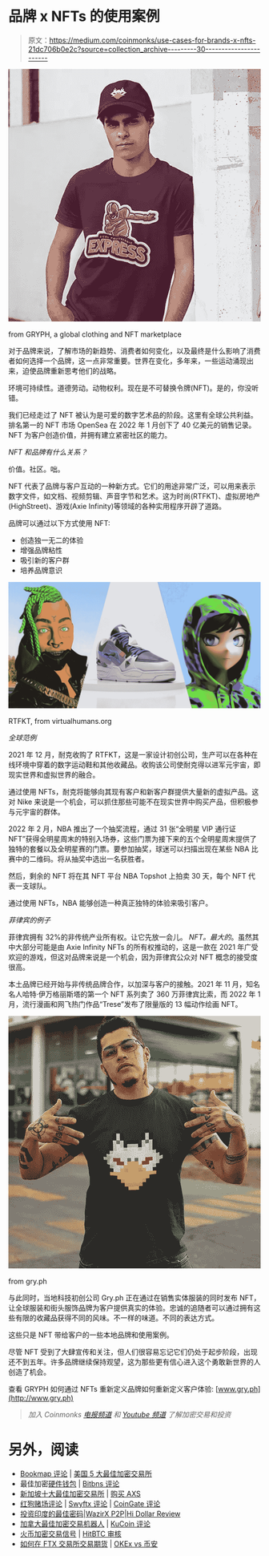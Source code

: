 # 品牌 x NFTs 的使用案例

> 原文：<https://medium.com/coinmonks/use-cases-for-brands-x-nfts-21dc706b0e2c?source=collection_archive---------30----------------------->

![](img/ffe0c6c496948887e3711e2bff4884cd.png)

from GRYPH, a global clothing and NFT marketplace

对于品牌来说，了解市场的新趋势、消费者如何变化，以及最终是什么影响了消费者如何选择一个品牌，这一点非常重要。世界在变化，多年来，一些运动涌现出来，迫使品牌重新思考他们的战略。

环境可持续性。道德劳动。动物权利。现在是不可替换令牌(NFT)。是的，你没听错。

我们已经走过了 NFT 被认为是可爱的数字艺术品的阶段。这里有全球公共利益。排名第一的 NFT 市场 OpenSea 在 2022 年 1 月创下了 40 亿美元的销售记录。NFT 为客户创造价值，并拥有建立紧密社区的能力。

*NFT 和品牌有什么关系？*

价值。社区。咄。

NFT 代表了品牌与客户互动的一种新方式。它们的用途非常广泛，可以用来表示数字文件，如文档、视频剪辑、声音字节和艺术。这为时尚(RTFKT)、虚拟房地产(HighStreet)、游戏(Axie Infinity)等领域的各种实用程序开辟了道路。

品牌可以通过以下方式使用 NFT:

*   创造独一无二的体验
*   增强品牌粘性
*   吸引新的客户群
*   培养品牌意识

![](img/017fe318ed3f9fcf12803cc8a12d4ac8.png)

RTFKT, from virtualhumans.org

*全球范例*

2021 年 12 月，耐克收购了 RTFKT，这是一家设计初创公司，生产可以在各种在线环境中穿着的数字运动鞋和其他收藏品。收购该公司使耐克得以进军元宇宙，即现实世界和虚拟世界的融合。

通过使用 NFTs，耐克将能够向其现有客户和新客户群提供大量新的虚拟产品。这对 Nike 来说是一个机会，可以抓住那些可能不在现实世界中购买产品，但积极参与元宇宙的群体。

2022 年 2 月，NBA 推出了一个抽奖流程，通过 31 张“全明星 VIP 通行证 NFT”获得全明星周末的特别入场券，这些门票为接下来的五个全明星周末提供了独特的套餐以及全明星赛的门票。要参加抽奖，球迷可以扫描出现在某些 NBA 比赛中的二维码。将从抽奖中选出一名获胜者。

然后，剩余的 NFT 将在其 NFT 平台 NBA Topshot 上拍卖 30 天，每个 NFT 代表一支球队。

通过使用 NFTs，NBA 能够创造一种真正独特的体验来吸引客户。

*菲律宾的例子*

菲律宾拥有 32%的非传统产业所有权。让它先放一会儿。 *NFT。最大的*。虽然其中大部分可能是由 Axie Infinity NFTs 的所有权推动的，这是一款在 2021 年广受欢迎的游戏，但这对品牌来说是一个机会，因为菲律宾公众对 NFT 概念的接受度很高。

本土品牌已经开始与非传统品牌合作，以加深与客户的接触。2021 年 11 月，知名名人哈特·伊万格丽斯塔的第一个 NFT 系列卖了 360 万菲律宾比索，而 2022 年 1 月，流行漫画和网飞热门作品“Trese”发布了限量版的 13 幅动作绘画 NFT。

![](img/fb4ef4e50bf8c6e936038b796c3bbd42.png)

from gry.ph

与此同时，当地科技初创公司 Gry.ph 正在通过在销售实体服装的同时发布 NFT，让全球服装和街头服饰品牌为客户提供真实的体验。忠诚的追随者可以通过拥有这些有限的收藏品获得不同的风味。不一样的味道。不同的表达方式。

这些只是 NFT 带给客户的一些本地品牌和使用案例。

尽管 NFT 受到了大肆宣传和关注，但人们很容易忘记它们仍处于起步阶段，出现还不到五年。许多品牌继续保持观望，这为那些更有信心进入这个勇敢新世界的人创造了机会。

查看 GRYPH 如何通过 NFTs 重新定义品牌如何重新定义客户体验: [www.gry.ph](http://www.gry.ph)

> *加入 Coinmonks* [*电报频道*](https://t.me/coincodecap) *和* [*Youtube 频道*](https://www.youtube.com/c/coinmonks/videos) *了解加密交易和投资*

# 另外，阅读

*   [Bookmap 评论](https://coincodecap.com/bookmap-review-2021-best-trading-software) | [美国 5 大最佳加密交易所](https://coincodecap.com/crypto-exchange-usa)
*   最佳加密[硬件钱包](/coinmonks/hardware-wallets-dfa1211730c6) | [Bitbns 评论](/coinmonks/bitbns-review-38256a07e161)
*   [新加坡十大最佳加密交易所](https://coincodecap.com/crypto-exchange-in-singapore) | [购买 AXS](https://coincodecap.com/buy-axs-token)
*   [红狗赌场评论](https://coincodecap.com/red-dog-casino-review) | [Swyftx 评论](https://coincodecap.com/swyftx-review) | [CoinGate 评论](https://coincodecap.com/coingate-review)
*   [投资印度的最佳密码](https://coincodecap.com/best-crypto-to-invest-in-india-in-2021)|[WazirX P2P](https://coincodecap.com/wazirx-p2p)|[Hi Dollar Review](https://coincodecap.com/hi-dollar-review)
*   [加拿大最佳加密交易机器人](https://coincodecap.com/5-best-crypto-trading-bots-in-canada) | [KuCoin 评论](https://coincodecap.com/kucoin-review)
*   [火币加密交易信号](https://coincodecap.com/huobi-crypto-trading-signals) | [HitBTC 审核](/coinmonks/hitbtc-review-c5143c5d53c2)
*   [如何在 FTX 交易所交易期货](https://coincodecap.com/ftx-futures-trading) | [OKEx vs 币安](https://coincodecap.com/okex-vs-binance)